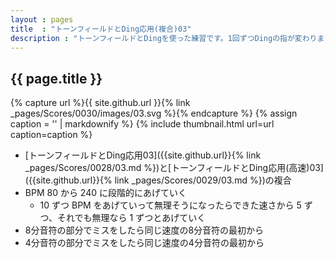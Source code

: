 ```yaml
---
layout : pages
title  : "トーンフィールドとDing応用(複合)03"
description : "トーンフィールドとDingを使った練習です。1回ずつDingの指が変わります。途中で8分に変わります。4分でも8分でもきれいに鳴らせるようにしましょう。"
---
```


## {{ page.title }}

{% capture url %}{{ site.github.url }}{% link _pages/Scores/0030/images/03.svg %}{% endcapture %}
{% assign caption = '' | markdownify %}
{% include thumbnail.html url=url caption=caption %}

* [トーンフィールドとDing応用03]({{site.github.url}}{% link _pages/Scores/0028/03.md %})と[トーンフィールドとDing応用(高速)03]({{site.github.url}}{% link _pages/Scores/0029/03.md %})の複合
* BPM 80 から 240 に段階的にあげていく
  * 10 ずつ BPM をあげていって無理そうになったらできた速さから 5 ずつ、それでも無理なら 1 ずつとあげていく
* 8分音符の部分でミスをしたら同じ速度の8分音符の最初から
* 4分音符の部分でミスをしたら同じ速度の4分音符の最初から
